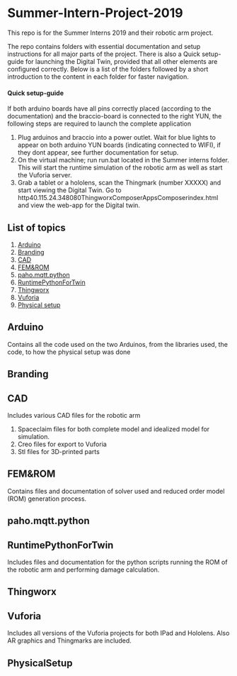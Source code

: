 # Summer-Intern-Project-2019
This repo is for the Summer Interns 2019 and their robotic arm project.

The repo contains folders with essential documentation and setup instructions for all major parts of the project.
There is also a Quick setup-guide for launching the Digital Twin, provided that all other elements are configured correctly.
Below is a list of the folders followed by a short introduction to the content in each folder for faster navigation.

#### Quick setup-guide
If both arduino boards have all pins correctly placed (according to the documentation) and the braccio-board is connected to the right YUN, the following steps are required to launch the complete application

1. Plug arduinos and braccio into a power outlet. Wait for blue lights to appear on both arduino YUN boards (indicating connected to WIFI), if they dont appear, see further documentation for setup.
2. On the virtual machine; run run.bat located in the Summer interns folder. This will start the runtime simulation of the robotic arm as well as start the Vuforia server.
3.  Grab a tablet or a hololens, scan the Thingmark (number XXXXX) and start viewing the Digital Twin.  Go to http40.115.24.348080ThingworxComposerAppsComposerindex.html and view the web-app for the Digital twin.

## List of topics
1. [Arduino](#of1)
2. [Branding](#of2)
3. [CAD](#of3)
4. [FEM&ROM](#of4)
5. [paho.mqtt.python](#of5)
6. [RuntimePythonForTwin](#of6)
7. [Thingworx](#of7)
8. [Vuforia](#of8)
9. [Physical setup](#of9)

<a name="of1"></a>
## Arduino
Contains all the code used on the two Arduinos, from the libraries used, the code, to how the physical setup was done

<a name="of2"></a>
## Branding

<a name="of3"></a>
## CAD
Includes various CAD files for the robotic arm
1. Spaceclaim files for both complete model and idealized model for simulation.
2. Creo files for export to Vuforia
3. Stl files for 3D-printed parts

<a name="of4"></a>
## FEM&ROM
Contains files and documentation of solver used and reduced order model (ROM) generation process.


<a name="of5"></a>
## paho.mqtt.python


<a name="of6"></a>
## RuntimePythonForTwin
Includes files and documentation for the python scripts running the ROM of the robotic arm and performing damage calculation.

<a name="of7"></a>
## Thingworx

<a name="of8"></a>
## Vuforia
Includes all versions of the Vuforia projects for both IPad and Hololens. Also AR graphics and Thingmarks are included. 

<a name="of9"></a>
## PhysicalSetup
